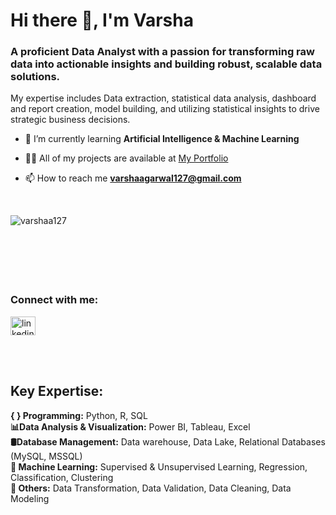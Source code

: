 <h1 align="Left">Hi there 👋, I'm Varsha</h1>
<h3 align="Left">A proficient Data Analyst with a passion for transforming raw data into actionable insights and building robust, scalable data solutions. </h3>
My expertise includes Data extraction, statistical data analysis, dashboard and report creation, model building, and utilizing statistical insights to drive strategic business decisions.


- 🌱 I’m currently learning **Artificial Intelligence & Machine Learning**

- 👨‍💻 All of my projects are available at [My Portfolio](https://varshaa127.github.io/)

- 📫 How to reach me **varshaagarwal127@gmail.com**
  
<br /> 
<p><img align="left" src="https://github-readme-stats.vercel.app/api/top-langs?username=varshaa127&show_icons=true&locale=en&layout=compact" alt="varshaa127" /></p> 
<br /> <br />
<br /><br />
<br /><br />
<h3 align="left">Connect with me:</h3>
<p align="left">
<a href="https://www.linkedin.com/in/varsha-agarwal07/" target="blank"><img align="center" src="https://raw.githubusercontent.com/rahuldkjain/github-profile-readme-generator/master/src/images/icons/Social/linked-in-alt.svg" alt="linkedin" height="30" width="40" /></a>
</p>

 <br /> <br />


## **Key Expertise:**

**{ } Programming:** Python, R, SQL \
**📊Data Analysis & Visualization:** Power BI, Tableau, Excel \
**🛢️Database Management:** Data warehouse, Data Lake, Relational Databases (MySQL, MSSQL) \
**🤖 Machine Learning:** Supervised & Unsupervised Learning, Regression, Classification, Clustering\
**🔄 Others:** Data Transformation, Data Validation, Data Cleaning, Data Modeling
